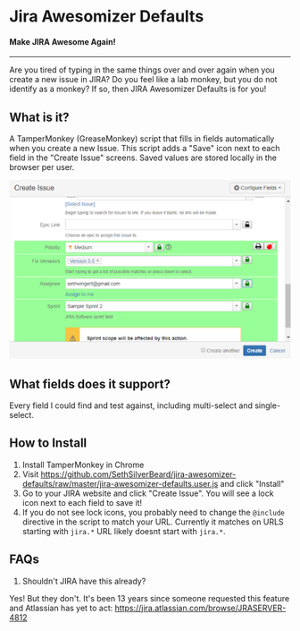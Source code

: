 # Jira Awesomizer Defaults
#### Make JIRA Awesome Again!
-----------------------------------------------------------
Are you tired of typing in the same things over and over again when you create a new issue in JIRA?  Do you feel like a lab monkey, but you do not identify as a monkey? If so, then JIRA Awesomizer Defaults is for you!

What is it?
----------------
A TamperMonkey (GreaseMonkey) script that fills in fields automatically when you create a new Issue. This script adds a "Save" icon next to each field in the "Create Issue" screens. Saved values are stored locally in the browser per user. 

![Jira Awesomizer screenshot](img/screenshot.png?raw=true "Screenshot")

What fields does it support?
------------
Every field I could find and test against, including multi-select and single-select.

How to Install
------------
1. Install TamperMonkey in Chrome
1. Visit https://github.com/SethSilverBeard/jira-awesomizer-defaults/raw/master/jira-awesomizer-defaults.user.js and click "Install"
1. Go to your JIRA website and click "Create Issue". You will see a lock icon next to each field to save it!
1. If you do not see lock icons, you probably need to change the `@include` directive in the script to match your URL. Currently it matches on URLS starting with `jira.*`  URL likely doesnt start with `jira.*`.


FAQs
----------
1. Shouldn't JIRA have this already?

Yes! But they don't. It's been 13 years since someone requested this feature and Atlassian has yet to act: https://jira.atlassian.com/browse/JRASERVER-4812
